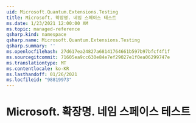 ```yaml
---
uid: Microsoft.Quantum.Extensions.Testing
title: Microsoft. 확장명. 네임 스페이스 테스트
ms.date: 1/23/2021 12:00:00 AM
ms.topic: managed-reference
qsharp.kind: namespace
qsharp.name: Microsoft.Quantum.Extensions.Testing
qsharp.summary: ''
ms.openlocfilehash: 27d617ea24827a68141764661b597b97bfcf4f1f
ms.sourcegitcommit: 71605ea9cc630e84e7ef29027e1f0ea06299747e
ms.translationtype: MT
ms.contentlocale: ko-KR
ms.lasthandoff: 01/26/2021
ms.locfileid: "98819973"
---
```

# <a name="microsoftquantumextensionstesting-namespace"></a>Microsoft. 확장명. 네임 스페이스 테스트



